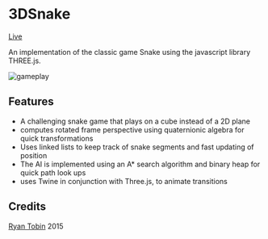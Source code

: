 [live]: http://rtobin.github.io/3DSnake
[portfolio]: http://www.ryantobin.space
[screenshot]: http://rtobin.github.io/3DSnake/images/3DSnake.png

# 3DSnake

[Live][live]

An implementation of the classic game Snake using the javascript library THREE.js.

![gameplay][screenshot]

## Features
* A challenging snake game that plays on a cube instead of a 2D plane
* computes rotated frame perspective using quaternionic algebra for quick transformations
* Uses linked lists to keep track of snake segments and fast updating of position
* The AI is implemented using an A* search algorithm and binary heap for quick path look ups
* uses Twine in conjunction with Three.js, to animate transitions

## Credits
[Ryan Tobin][portfolio] 2015
